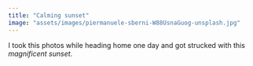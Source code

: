 ```yaml
---
title: "Calming sunset"
image: "assets/images/piermanuele-sberni-W88UsnaGuog-unsplash.jpg"
---
```

I took this photos while heading home one day and got strucked with this *magnificent sunset*.